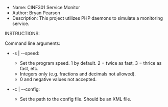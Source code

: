 * Name: CINF301 Service Monitor
* Author: Bryan Pearson
* Description: This project utilizes PHP daemons to simulate a monitoring service.

INSTRUCTIONS: 

Command line arguments: 
* -s | --speed:
	* Set the program speed. 1 by default. 2 = twice as fast, 3 = thrice as fast, etc.
	* Integers only (e.g. fractions and decimals not allowed).
	* 0 and negative values not accepted.

* -c | --config:
	* Set the path to the config file. Should be an XML file.


